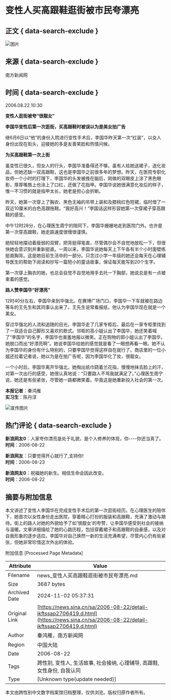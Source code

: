 # 变性人买高跟鞋逛街被市民夸漂亮

## 正文 { data-search-exclude }


![图片](https://tva1.sinaimg.cn/crop.0.0.180.180.180/b7246b83jw1e8qgp5bmzyj2050050aa8.jpg)

## 来源 { data-search-exclude }
南方新闻网

## 时间 { data-search-exclude }
2006.08.22 10:30

**变性人逛街被夸“很靓女”**

**李国华变性后第一次逛街，买高跟鞋时被误以为是美女拍广告**

继6月6日以“他”的身份入院进行变性手术后，李国华昨天第一次“红装”，以女人身份出现在街头，迎接她的多是友善笑脸和热情问候。

**为买高跟鞋第一次上街**

虽变性已很久，但女人的行头，李国华准备得还不够。虽有人给她送裙子，送化妆品，但她还缺一双高跟鞋，这也是李国华之前很多年的梦想。昨天，在医院专职化妆师一个小时的打理下，李国华的头发被挽在脑后，刚做的双眼皮上涂了黑色眼影，厚厚嘴唇上也涂上了口红，还做了花指甲。李国华说她很满意化妆后的样子，惟一不习惯的就是指甲太长，她老是担心会折断。

昨天，她第一次穿上了胸衣、黑色无袖的吊带上装和及膝桃红色短裙，临时借了一双近10厘米的白色高跟拖鞋。“我好高兴！”李国话这样形容她第一次穿裙子穿高跟鞋的感受。

中午12时28分，在心理医生周宁的陪同下，李国华姗姗地走到医院门外。也许是第一次穿高跟鞋，她走路速度很慢很谨慎。

她轻轻地摆动着瘦弱的双臂，把背挺得笔直，尽管偶尔会不自觉地放松一下，但很快她会意识到并重新挺直。一周以来，李国华说她每天上下午各有半个小时面壁练挺直胸背。这是她目前生活中的一部分。只念过小学一年级的她还会每天在心理辅导医生的帮助下阅读和抄写一篇短小的童话故事，保证每天能写到20个生字。

第一次穿上胸衣的她，也总会自觉不自觉地用手去托一下胸部，她说总是有一点被束着的感觉。

**路人赞李国华“好漂亮”**

12时40分左右，李国华来到华强北。在赛博广场门口，李国华一下车就被在路边等车的王先生和其同事认出来了。王先生说常看报纸，他认为李国华现在就是一个美女。

穿过华强北的人流和追随的目光，李国华走了几家专柜后，最后在一家专柜里找到了一双适合自己脚形又喜欢的款式。邻柜的高小姐认出了李国华，她还笑着喊了“李国华”的名字，李国华也害羞地报以微笑。正在购物的郭小姐认出了李国华，她脱口而出“好漂亮啊”。她说李国华给她的感觉就是看了一眼想再看一眼。她不认为李国华的身份有什么特别的，只要李国华觉得这样自在就行了。商店里的一位小姐还拉着记者说，她以为是在拍广告呢，因为李国华化了妆，很靓女。

一个小时后，李国华离开华强北，她掏出纸巾跷着兰花指，慢慢地抹去脸上的汗，对第一次出行的感受，她很认真地说：“只要路人不骂我就满足了。”心理医生周宁说，她还是有些紧张，尽管她一路都微笑着。毕竟这是她重新投入社会的第一次。

**本报记者**：秦鸿雁  
**实习生**：陈丹淳  

![宣传图片](https://n.sinaimg.cn/default/2fb77759/20151125/320X320.png)

## 热门评论 { data-search-exclude }

**新浪网友0**：人家夸你漂亮是处于礼貌，是个人修养的体现，你----你还当真了。  
**时间**：2006-08-22  

**新浪网友**：只要觉得开心就行了,支持你!  
**时间**：2006-08-23  

**新浪网友0**：祝福她的新生。相信生命会因此改变。  
**时间**：2006-08-22  

## 摘要与附加信息

<!-- tcd_abstract -->
本文讲述了变性人李国华在完成变性手术后的第一次逛街经历。在心理医生的陪伴下，她首次以女性身份走出医院，穿着精心打扮的服装和高跟鞋，充满了激动与期待。街上的路人对她的外貌给予了如‘很靓女’的夸赞，让李国华感受到社会的接纳与温暖。文章详细描绘了她的心路历程，包括穿戴裙子和高跟鞋的自豪感，以及对自我形象的逐步适应。李国华对自己焕然一新的生活充满希望，尽管内心仍有些紧张，但她非常珍惜这次外出的体验。
<!-- tcd_abstract_end -->

附加信息 [Processed Page Metadata]

| Attribute       | Value                                  |
|-----------------|----------------------------------------|
| Filename        | news_变性人买高跟鞋逛街被市民夸漂亮.md                             |
| Size            | 3687 bytes                           |
| Archived Date   | 2024-11-02 05:37:31                             |
| Original Link   | [https://news.sina.cn/sa/2006-08-22/detail-ikftssap2706419.d.html](https://news.sina.cn/sa/2006-08-22/detail-ikftssap2706419.d.html)                       |
| Author          | 秦鸿雁，南方新闻网                               |
| Region          | 中国大陆                               |
| Date            | 2006-08-22                                 |
| Tags            | 跨性别, 变性人, 生活故事, 社会接纳, 心理辅导, 高跟鞋, 女性身份, 自我认同                                 |
| Type            | [Unknown type(update needed)]                                 |
<!-- tcd_table_end -->

本文由跨性别中文数字档案馆归档整理，仅供浏览。版权归原作者所有。
